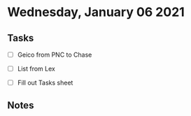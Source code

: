 # Wednesday, January 06 2021

## Tasks
- [ ] Geico from PNC to Chase
- [ ] List from Lex
- [ ] Fill out Tasks sheet


## Notes

